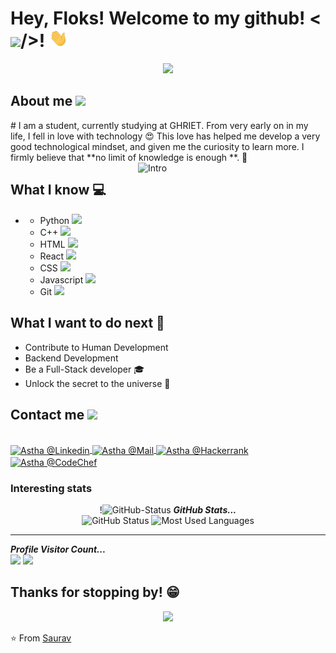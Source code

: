 # Hey, Floks! Welcome to my github! <<img src="https://github.com/TheDudeThatCode/TheDudeThatCode/blob/master/Assets/Earth.gif" width="24px">/>! <img src="https://raw.githubusercontent.com/ABSphreak/ABSphreak/master/gifs/Hi.gif" width="30px">

<div align="center">
	<img src="https://github.com/TheDudeThatCode/TheDudeThatCode/blob/master/Assets/Developer.gif?raw=true">
</div>

## About me <img src="https://github.com/TheDudeThatCode/TheDudeThatCode/blob/master/Assets/Mario_Hello_Big.gif?raw=true" width="24px">
</div>
# I am a student, currently studying at GHRIET. From very early on in my life, I fell in love with technology 😍 This love has helped me develop a very good technological mindset, and given me the curiosity to learn more. I firmly believe that **no limit of knowledge is enough **. 🧠

<img align="right" width=300px alt="Intro" src="https://media.giphy.com/media/JTnmWFfrd77RctgNQl/giphy.gif" />

## What I know :computer:
-	- Python  <img src = "https://cdn.jsdelivr.net/npm/simple-icons@v3/icons/python.svg" width="24px">
	- C++	<img src="https://cdn.jsdelivr.net/npm/simple-icons@v3/icons/cplusplus.svg" width="24px">
	- HTML  <img src = "https://img.shields.io/badge/-HTML-E34F26?style=flat&logo=html&logoColor=white" width="30px">
	- React <img src="https://img.shields.io/badge/-React-000000?style=flat&logo=react&logoColor=00c8ff" width="30px">
	- CSS   <img src = "https://img.shields.io/badge/-CSS3-1572B6?style=flat&logo=css3&logoColor=white" width="30px">
	- Javascript  <img src="https://img.shields.io/badge/-JavaScript-eed718?style=flat&logo=javascript&logoColor=ffffff" width="30px">
	- Git <img src="http://img.shields.io/badge/-Git-F1502F?style=flat&logo=git&logoColor=FFFFFF" width="30px">

## What I want to do next :thinking: 
- Contribute to Human Development
- Backend Development 
- Be a Full-Stack developer :mortar_board:
- Unlock the secret to the universe :rofl:

## Contact me <img src="https://github.com/TheDudeThatCode/TheDudeThatCode/blob/master/Assets/Handshake.gif?raw=true" width="35px">
<br>
<a href="https://www.linkedin.com/in/saurav-pandey-81273b1a7">
  <img align="center" alt="Astha @Linkedin" width="22px" src="https://cdn.jsdelivr.net/npm/simple-icons@v3/icons/linkedin.svg" />

</a>
  <a href="mailto:"sauravpandey1012@gmail.com">
  <img align="center" alt="Astha @Mail" width="22px" src="https://cdn.jsdelivr.net/npm/simple-icons@v3/icons/gmail.svg" />
</a>
<a href="https://www.hackerrank.com/sauravpandey1012">
  <img align="center" alt="Astha @Hackerrank" width="22px" src="https://cdn.jsdelivr.net/npm/simple-icons@v3/icons/hackerrank.svg" />
</a>
<a href="https://www.codechef.com/users/astha_1306">
  <img align="center" alt="Astha @CodeChef" width="22px" src="https://cdn.jsdelivr.net/npm/simple-icons@v3/icons/codechef.svg" />
</a>



### Interesting stats

<p align="center">
!<img src="https://media.giphy.com/media/8UHRm5oY4k4FDxq5QG/giphy.gif" width="30px" alt="GitHub-Status"/>&nbsp;<i><b>GitHub Stats...</b></i><br>
<img src="https://github-readme-stats.vercel.app/api?username=devilicious-captain&count_private=true&show_icons=true&theme=great-gatsby" alt="GitHub Status"/>
<img src = "https://github-readme-stats.vercel.app/api/top-langs/?username=devilicious-captain&show_icons=true&layout=compact&theme=great-gatsby" alt="Most Used Languages">
</p>

<hr>
<i><b>Profile Visitor Count...</b></i><br>
<img src="https://github.com/TheDudeThatCode/TheDudeThatCode/blob/master/Assets/Rocket.gif?raw=true" width="70px">

<img src="https://profile-counter.glitch.me/ast1012/count.svg" />

## Thanks for stopping by! 😁

<div align="center">
	<img src="https://github.com/TheDudeThatCode/TheDudeThatCode/blob/master/Assets/wave.gif?raw=true">
</div>

⭐️ From [Saurav](https://github.com/devilicious-captain)
